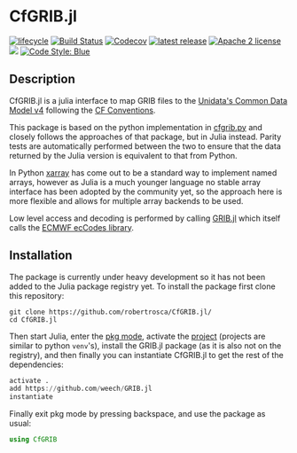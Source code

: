 # CfGRIB.jl

[![lifecycle](https://www.repostatus.org/badges/latest/wip.svg)](https://www.repostatus.org/#wip)
[![Build Status](https://travis-ci.com/robertrosca/CfGRIB.jl.svg?branch=dev)](https://travis-ci.com/robertrosca/CfGRIB.jl)
[![Codecov](https://codecov.io/gh/robertrosca/CfGRIB.jl/branch/dev/graph/badge.svg)](https://codecov.io/gh/robertrosca/CfGRIB.jl)
[![latest release](https://img.shields.io/github/release/robertrosca/CfGRIB.jl.svg)](https://github.com/robertrosca/CfGRIB.jl/releases/latest)
[![Apache 2 license](https://img.shields.io/github/license/robertrosca/CfGRIB.jl)](https://github.com/robertrosca/CfGRIB.jl/blob/master/LICENSE)
[![](https://img.shields.io/badge/docs-dev-blue.svg)](https://robertrosca.github.io/cfgrib.jl/dev/)
[![Code Style: Blue](https://img.shields.io/badge/code%20style-blue-4495d1.svg)](https://github.com/invenia/BlueStyle)

## Description
CfGRIB.jl is a julia interface to map GRIB files to the [Unidata's Common Data
Model v4](https://www.unidata.ucar.edu/software/thredds/current/netcdf-java/CDM/)
following the [CF Conventions](http://cfconventions.org).

This package is based on the python implementation in
[cfgrib.py](https://github.com/ecmwf/cfgrib) and closely follows the approaches
of that package, but in Julia instead. Parity tests are automatically performed
between the two to ensure that the data returned by the Julia version is
equivalent to that from Python.

In Python [xarray](http://xarray.pydata.org) has come out to be a standard
way to implement named arrays, however as Julia is a much younger language no
stable array interface has been adopted by the community yet, so the approach
here is more flexible and allows for multiple array backends to be used.

Low level access and decoding is performed by calling
[GRIB.jl](https://github.com/weech/GRIB.jl) which itself calls the
[ECMWF ecCodes library](https://software.ecmwf.int/wiki/display/ECC/).


## Installation
The package is currently under heavy development so it has not been added to the
Julia package registry yet. To install the package first clone this repository:

```shell
git clone https://github.com/robertrosca/CfGRIB.jl/
cd CfGRIB.jl
```

Then start Julia, enter the
[pkg mode](https://docs.julialang.org/en/v1/stdlib/Pkg/), activate the
[project](https://julialang.github.io/Pkg.jl/stable/environments/) (projects are
similar to python `venv`'s), install the GRIB.jl package (as it is also not on
the registry), and then finally you can instantiate CfGRIB.jl to get the rest of
the dependencies:

```julia
activate .
add https://github.com/weech/GRIB.jl
instantiate
```

Finally exit pkg mode by pressing backspace, and use the package as usual:

```julia
using CfGRIB
```
